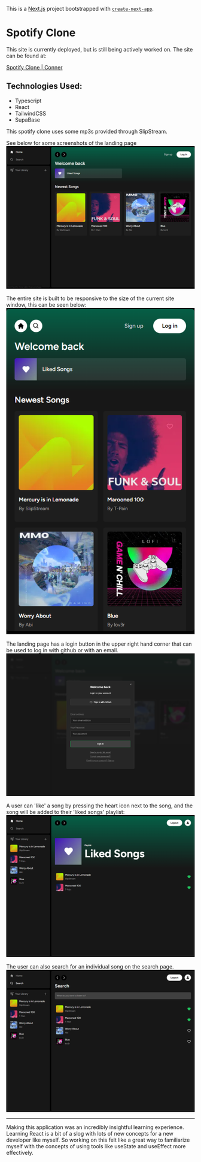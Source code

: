 This is a [Next.js](https://nextjs.org/) project bootstrapped with [`create-next-app`](https://github.com/vercel/next.js/tree/canary/packages/create-next-app).

# Spotify Clone

This site is currently deployed, but is still being actively worked on. The site can be found at:

[Spotify Clone | Conner](https://spotify-clone-sable-three.vercel.app/)

## Technologies Used:

- Typescript
- React
- TailwindCSS
- SupaBase

This spotify clone uses some mp3s provided through SlipStream.

See below for some screenshots of the landing page
![Landing page](/Screenshots/Landing.png)

The entire site is built to be responsive to the size of the current site window, this can be seen below:
![responsive landing](/Screenshots/Responsive_Landing.png)

The landing page has a login button in the upper right hand corner that can be used to log in with github or with an email.
![login page](/Screenshots/Login_page.png)

A user can 'like' a song by pressing the heart icon next to the song, and the song will be added to their 'liked songs' playlist:
![Liked songs](/Screenshots/Liked_Songs.png)

The user can also search for an individual song on the search page.
![Search page](/Screenshots/Search_Page.png)

---

Making this application was an incredibly insightful learning experience. Learning React is a bit of a slog with lots of new concepts for a new developer like myself. So working on this felt like a great way to familiarize myself with the concepts of using tools like useState and useEffect more effectively.

